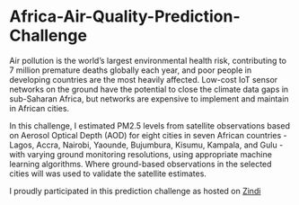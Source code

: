 # Africa-Air-Quality-Prediction-Challenge
Air pollution is the world’s largest environmental health risk, contributing to 7 million premature deaths globally each year, and poor people in developing countries are the most heavily affected. Low-cost IoT sensor networks on the ground have the potential to close the climate data gaps in sub-Saharan Africa, but networks are expensive to implement and maintain in African cities. 

In this challenge, I estimated PM2.5 levels from satellite observations based on Aerosol Optical Depth (AOD) for eight cities in seven African countries - Lagos, Accra, Nairobi, Yaounde, Bujumbura, Kisumu, Kampala, and Gulu - with varying ground monitoring resolutions, using appropriate machine learning algorithms. Where ground-based observations in the selected cities will was used to validate the satellite estimates.

I proudly participated in this prediction challenge as hosted on [Zindi](https://zindi.africa/competitions/airqo-african-air-quality-prediction-challenge)

